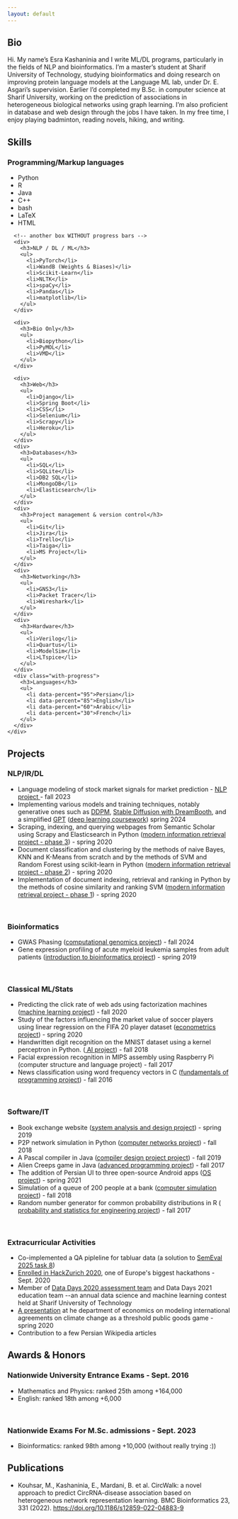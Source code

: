```yaml
---
layout: default
---
```


<!-- <nav class="navbar">
    <a href="#bio">Bio</a>
    <a href="#education">Education</a>
    <a href="#projects">Projects</a>
    <a href="#papers">Papers</a>
    <a href="#interests">Interests</a>
  </nav> -->
<div class="main-content">
  <section id="bio">
    <h2 class="visually-hidden">Bio</h2>
    <p>
      Hi. My name’s Esra Kashaninia and I write ML/DL programs, particularly in
      the fields of NLP and bioinformatics. I’m a master’s student at Sharif
      University of Technology, studying bioinformatics and doing research on
      improving protein language models at the Language ML lab, under Dr. E.
      Asgari’s supervision. Earlier I’d completed my B.Sc. in computer science
      at Sharif University, working on the prediction of associations in
      heterogeneous biological networks using graph learning. I’m also
      proficient in database and web design through the jobs I have taken. In my
      free time, I enjoy playing badminton, reading novels, hiking, and writing.
    </p>
  </section>
  <!-- <section id="experience">
    <h2>Experience</h2>
  </section> -->
  <section id="skills">
    <h2>Skills</h2>
    <div class="skills-grid">
      <div class="with-progress">
        <h3>Programming/Markup languages</h3>
        <ul>
          <li data-percent="85">Python</li>
          <li data-percent="70">R</li> <!--  -->
          <li data-percent="67">Java</li>
          <li data-percent="40">C++</li>
          <li data-percent="40">bash</li>
          <li data-percent="60">LaTeX</li>
          <li data-percent="60">HTML</li>
        </ul>
      </div>

      <!-- another box WITHOUT progress bars -->
      <div>
        <h3>NLP / DL / ML</h3>
        <ul>
          <li>PyTorch</li>
          <li>WandB (Weights & Biases)</li>
          <li>Scikit-Learn</li>
          <li>NLTK</li>
          <li>spaCy</li>
          <li>Pandas</li>
          <li>matplotlib</li>
        </ul>
      </div>

      <div>
        <h3>Bio Only</h3>
        <ul>
          <li>Biopython</li>
          <li>PyMOL</li>
          <li>VMD</li>
        </ul>
      </div>

      <div>
        <h3>Web</h3>
        <ul>
          <li>Django</li>
          <li>Spring Boot</li>
          <li>CSS</li>
          <li>Selenium</li>
          <li>Scrapy</li>
          <li>Heroku</li>
        </ul>
      </div>
      <div>
        <h3>Databases</h3>
        <ul>
          <li>SQL</li>
          <li>SQLite</li>
          <li>DB2 SQL</li>
          <li>MongoDB</li>
          <li>Elasticsearch</li>
        </ul>
      </div>
      <div>
        <h3>Project management & version control</h3>
        <ul>
          <li>Git</li>
          <li>Jira</li>
          <li>Trello</li>
          <li>Taiga</li>
          <li>MS Project</li>
        </ul>
      </div>
      <div>
        <h3>Networking</h3>
        <ul>
          <li>GNS3</li>
          <li>Packet Tracer</li>
          <li>Wireshark</li>
        </ul>
      </div>
      <div>
        <h3>Hardware</h3>
        <ul>
          <li>Verilog</li>
          <li>Quartus</li>
          <li>ModelSim</li>
          <li>LTspice</li>
        </ul>
      </div>
      <div class="with-progress">
        <h3>Languages</h3>
        <ul>
          <li data-percent="95">Persian</li>
          <li data-percent="85">English</li>
          <li data-percent="60">Arabic</li>
          <li data-percent="30">French</li>
        </ul>
      </div>
    </div>

  </section>

  <section id="projects">
    <h2>Projects</h2>
    <h3>NLP/IR/DL</h3>
    <ul>
      <li>
        Language modeling of stock market signals for market prediction -
        <a href="https://github.com/NLP-Final-Projects/LLMs_for_financial_data">
          NLP project
        </a>
        - fall 2023
      </li>
      <li>
        Implementing various models and training techniques, notably generative
        ones such as
        <a
          href="https://github.com/Esra-K/MSc-Coursework/blob/master/Deep%20Learning-Spring2024/HW4-Practical/DlHw4-402210676/DDPM.ipynb"
          >DDPM</a
        >,
        <a
          href="https://github.com/Esra-K/MSc-Coursework/blob/master/Deep%20Learning-Spring2024/HW5-Practical/Stable-Diffusion-2.ipynb"
          >Stable Diffusion with DreamBooth</a
        >, and a simplified
        <a
          href="https://github.com/Esra-K/MSc-Coursework/blob/master/Deep%20Learning-Spring2024/HW3-Practical/HW3Practical-402210676/SimpleGPT.ipynb"
          >GPT</a
        >
        (<a
          href="https://github.com/Esra-K/MSc-Coursework/tree/master/Deep%20Learning-Spring2024"
          >deep learning coursework</a
        >) spring 2024
      </li>
      <li>
        Scraping, indexing, and querying webpages from Semantic Scholar using
        Scrapy and Elasticsearch in Python (<a
          href="https://github.com/Esra-K/BSc-Coursework/tree/main/AdvancedInformationRetrieval_Spring2020/Project3"
          >modern information retrieval project - phase 3</a
        >) - spring 2020
      </li>
      <li>
        Document classification and clustering by the methods of naive Bayes,
        KNN and K-Means from scratch and by the methods of SVM and Random Forest
        using scikit-learn in Python (<a
          href="https://github.com/Esra-K/BSc-Coursework/tree/main/AdvancedInformationRetrieval_Spring2020/Project2"
          >modern information retrieval project - phase 2</a
        >) - spring 2020
      </li>
      <li>
        Implementation of document indexing, retrieval and ranking in Python by
        the methods of cosine similarity and ranking SVM (<a
          href="https://github.com/Esra-K/BSc-Coursework/tree/main/AdvancedInformationRetrieval_Spring2020/Project1"
          >modern information retrieval project - phase 1</a
        >) - spring 2020
      </li>
    </ul>
    <br />
    <h3>Bioinformatics</h3>
    <ul>
      <li>
        GWAS Phasing (<a href="">computational genomics project</a>) - fall 2024
      </li>
      <li>
        Gene expression profiling of acute myeloid leukemia samples from adult
        patients (<a
          href="https://github.com/Esra-K/BSc-Coursework/tree/main/Intro2Bioinformatics_Spring2019/Project"
          >introduction to bioinformatics project</a
        >) - spring 2019
      </li>
    </ul>
    <br />
    <h3>Classical ML/Stats</h3>
    <ul>
      <li>
        Predicting the click rate of web ads using factorization machines (<a
          href="https://github.com/Esra-K/BSc-Coursework/tree/main/ML_Fall2020/Project"
          >machine learning project</a
        >) - fall 2020
      </li>
      <li>
        Study of the factors influencing the market value of soccer players
        using linear regression on the FIFA 20 player dataset (<a
          href="https://gitlab.com/Esra_K/econometrics_fifa"
          >econometrics project</a
        >) - spring 2020
      </li>
      <li>
        Handwritten digit recognition on the MNIST dataset using a kernel
        perceptron in Python. (<a
          href="https://github.com/Esra-K/BSc-Coursework/tree/main/AI_Fall2018/Project"
        >
          AI project</a
        >) - fall 2018
      </li>
      <li>
        Facial expression recognition in MIPS assembly using Raspberry Pi
        (computer structure and language project) - fall 2017
      </li>
      <li>
        News classification using word frequency vectors in C (<a
          href="https://github.com/fop-fall2016/team19"
          >fundamentals of programming project</a
        >) - fall 2016
      </li>
    </ul>
    <br />
    <h3>Software/IT</h3>
    <ul>
      <li>
        Book exchange website (<a href="https://github.com/Esra-K/Shabook"
          >system analysis and design project</a
        >) - spring 2019
      </li>
      <li>
        P2P network simulation in Python (<a
          href="https://github.com/Esra-K/BSc-Coursework/tree/main/ComputerNetworks_Fall2018/CN_Project_95105816_94105677/src"
          >computer networks project</a
        >) - fall 2018
      </li>
      <li>
        A Pascal compiler in Java (<a
          href="https://gitlab.com/hosseini.simurg/pascal_compiler"
          >compiler design project project</a
        >) - fall 2019
      </li>
      <li>
        Alien Creeps game in Java (<a
          href="https://github.com/Sharif-University-AP2017Fall/team10"
          >advanced programming project</a
        >) - fall 2017
      </li>
      <li>
        The addition of Persian UI to three open-source Android apps (<a
          href="https://github.com/Esra-K/FDroidFA"
          >OS project</a
        >) - spring 2021
      </li>
      <li>
        Simulation of a queue of 200 people at a bank (<a
          href="https://github.com/Esra-K/BSc-Coursework/tree/main/ComputerSimulation_Fall2018/CompSimProj-95105816"
          >computer simulation project</a
        >) - fall 2018
      </li>
      <li>
        Random number generator for common probability distributions in R (<a
          href="https://github.com/Esra-K/Probability-and-Stats-Proj-Fall-2017"
        >
          probability and statistics for engineering project</a
        >) - fall 2017
      </li>
    </ul>
    <br />
    <h3>Extracurricular Activities</h3>
    <ul>
      <li>
        Co-implemented a QA pipleline for tabluar data (a solution to
        <a href="https://github.com/language-ml/SemEval2025-Task8"
          >SemEval 2025 task 8</a
        >)
      </li>
      <li>
        <a href="https://devpost.com/software/save-a-life-v2r6sg"
          >Enrolled in HackZurich 2020</a
        >, one of Europe's biggest hackathons - Sept. 2020
      </li>
      <li>
        Member of
        <a
          href="https://datadays-content.github.io/Part%202.%20Machine%20Learning/End2End%20ML%20Project.html"
          >Data Days 2020 assessment team</a
        >
        and Data Days 2021 education team --an annual data science and machine
        learning contest held at Sharif University of Technology
      </li>
      <li>
        <a
          href="https://docs.google.com/presentation/d/1yyGOByCVkqvOE29NMen3jqF0f-dqqKaIoPKmDESNeOc/edit?usp=sharing"
          >A presentation</a
        >
        at he department of economics on modeling international agreements on
        climate change as a threshold public goods game - spring 2020
      </li>
      <li>Contribution to a few Persian Wikipedia articles</li>
    </ul>

  </section>

  <section id="honors">
    <h2>Awards & Honors</h2>
    <h3>Nationwide University Entrance Exams - Sept. 2016</h3>
    <ul>
      <li>Mathematics and Physics: ranked 25th among +164,000</li>
      <li>English: ranked 18th among +6,000</li>
    </ul>
    <br />
    <h3>Nationwide Exams For M.Sc. admissions - Sept. 2023</h3>
    <ul>
      <li>
        Bioinformatics: ranked 98th among +10,000 (without really trying :))
      </li>
    </ul>
  </section>

  <section id="publications">
    <h2>Publications</h2>
    <ul>
      <li>
        Kouhsar, M., Kashaninia, E., Mardani, B. et al. CircWalk: a novel
        approach to predict CircRNA-disease association based on heterogeneous
        network representation learning. BMC Bioinformatics 23, 331 (2022).
        <a href="https://doi.org/10.1186/s12859-022-04883-9"
          >https://doi.org/10.1186/s12859-022-04883-9</a
        >
      </li>
    </ul>
  </section>
</div>

